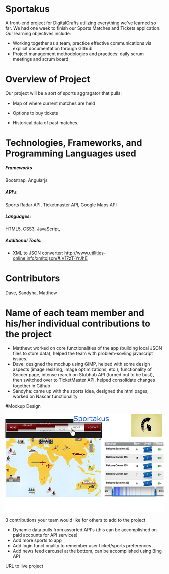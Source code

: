 # Sportakus
A front-end project for DigitalCrafts utilizing everything we've learned so far. We had one week to finish our Sports Matches and Tickets application. Our learning objectives include:

* Working together as a team, practice effective communications via explicit documentation through Github
* Project management methodologies and practices: daily scrum meetings and scrum board


# Overview of Project
Our project will be a sort of sports aggragator that pulls: 
* Map of where current matches are held

* Options to buy tickets

* Historical data of past matches.



# Technologies, Frameworks, and Programming Languages used
##### Frameworks
Bootstrap, Angularjs

##### API's
Sports Radar API, Ticketmaster API, Google Maps API

##### Languages:
HTML5, CSS3, JavaScript, 

##### Additional Tools:
* XML to JSON converter: http://www.utilities-online.info/xmltojson/#.V17zT-YrJhE


# Contributors
Dave, Sandyha, Matthew

# Name of each team member and his/her individual contributions to the project
* Matthew: worked on core functionalities of the app (building local JSON files to store data), helped the team with problem-sovling javascript issues.
* Dave: designed the mockup using GIMP, helped with some design aspects (image resizing, image optimizations, etc.), functionality of Soccer page, intense rearch on Stubhub API (turned out to be bust), then switched over to TicketMaster API, helped consolidate changes together in Github
* Sandyha: came up with the sports idea, designed the html pages, worked on Nascar functionality

#Mockup Design


![screenshot](images/screenshot.png)


3 contributions your team would like for others to add to the project
* Dynamic data pulls from assorted API's (this can be accomplished on paid accounts for API services)
* Add more sports to app
* Add login functionality to remember user ticket/sports preferences
* Add news feed carousel at the bottom, can be accomplished using Bing API



URL to live project

